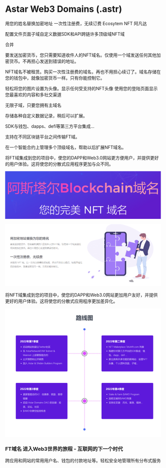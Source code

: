 # Astar Web3 Domains (.astr)

用您的姓名替换加密地址 一次性注册费，无续订费 Ecosytem NFT 阿凡达

配置文件页面子域自定义数据SDK和API跨链许多顶级域NFT域

合并

要发送加密货币，您只需要知道收件人的NFT域名。仅使用一个域发送任何其他加密货币。不再担心发送到错误的地址。

NFT域名不被租赁。购买一次性注册费的域名，再也不用担心续订了。域名存储在您的钱包中，就像加密货币一样。只有你能控制它。

轻松将您的图片设置为头像。显示任何受支持的NFT头像 使用您的登陆页面显示您最喜欢的内容和多社交渠道

无限子域，只要您拥有主域名

存储各种自定义数据记录，稍后可以扩展。

SDK与钱包、dapps、defi等第三方平台集成...

支持在不同区块链平台之间传输FT域。

在一个智能合约上管理多个顶级域名，帮助以后扩展NFT域名。

将FT域集成到您的项目中，使您的DAPP和Web3.0网站更方便用户，并提供更好的用户体验。这将使您的分散式应用程序更加与众不同。

![image-20220805194210205](image-20220805194210205.png)

![image-20220805194304311](image-20220805194304311.png)

将NFT域集成到您的项目中，使您的DAPP和Web3.0网站更加用户友好，并提供更好的用户体验。这将使您的分散式应用程序更加差异化。

![image-20220805194449775](image-20220805194449775.png)

### FT域名 进入Web3世界的旅程 - 互联网的下一个时代

跨应用和网站的常用用户名、钱包的付款地址等。轻松安全地管理所有分布式服务

